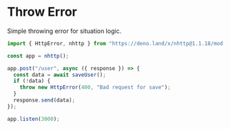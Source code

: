 # Throw Error

Simple throwing error for situation logic.

```js
import { HttpError, nhttp } from "https://deno.land/x/nhttp@1.1.18/mod.ts";

const app = nhttp();

app.post("/user", async ({ response }) => {
  const data = await saveUser();
  if (!data) {
    throw new HttpError(400, "Bad request for save");
  }
  response.send(data);
});

app.listen(3000);
```
